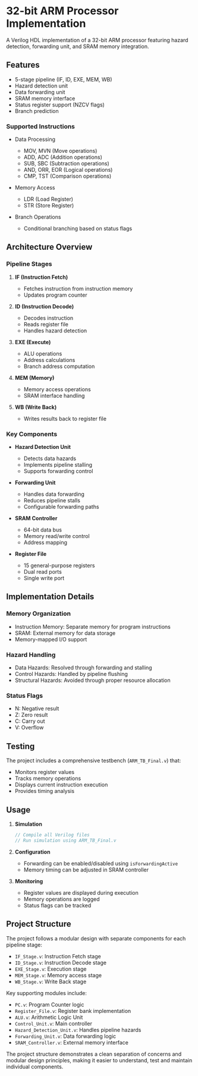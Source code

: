 # 32-bit ARM Processor Implementation

A Verilog HDL implementation of a 32-bit ARM processor featuring hazard detection, forwarding unit, and SRAM memory integration.

## Features

- 5-stage pipeline (IF, ID, EXE, MEM, WB)
- Hazard detection unit
- Data forwarding unit
- SRAM memory interface
- Status register support (NZCV flags)
- Branch prediction

### Supported Instructions

- Data Processing
  - MOV, MVN (Move operations)
  - ADD, ADC (Addition operations)
  - SUB, SBC (Subtraction operations)
  - AND, ORR, EOR (Logical operations)
  - CMP, TST (Comparison operations)
  
- Memory Access
  - LDR (Load Register)
  - STR (Store Register)
  
- Branch Operations
  - Conditional branching based on status flags

## Architecture Overview

### Pipeline Stages

1. **IF (Instruction Fetch)**
   - Fetches instruction from instruction memory
   - Updates program counter

2. **ID (Instruction Decode)**
   - Decodes instruction
   - Reads register file
   - Handles hazard detection

3. **EXE (Execute)**
   - ALU operations
   - Address calculations
   - Branch address computation

4. **MEM (Memory)**
   - Memory access operations
   - SRAM interface handling

5. **WB (Write Back)**
   - Writes results back to register file

### Key Components

- **Hazard Detection Unit**
  - Detects data hazards
  - Implements pipeline stalling
  - Supports forwarding control

- **Forwarding Unit**
  - Handles data forwarding
  - Reduces pipeline stalls
  - Configurable forwarding paths

- **SRAM Controller**
  - 64-bit data bus
  - Memory read/write control
  - Address mapping

- **Register File**
  - 15 general-purpose registers
  - Dual read ports
  - Single write port

## Implementation Details

### Memory Organization
- Instruction Memory: Separate memory for program instructions
- SRAM: External memory for data storage
- Memory-mapped I/O support

### Hazard Handling
- Data Hazards: Resolved through forwarding and stalling
- Control Hazards: Handled by pipeline flushing
- Structural Hazards: Avoided through proper resource allocation

### Status Flags
- N: Negative result
- Z: Zero result
- C: Carry out
- V: Overflow

## Testing

The project includes a comprehensive testbench (`ARM_TB_Final.v`) that:
- Monitors register values
- Tracks memory operations
- Displays current instruction execution
- Provides timing analysis

## Usage

1. **Simulation**
   ```verilog
   // Compile all Verilog files
   // Run simulation using ARM_TB_Final.v
   ```

2. **Configuration**
   - Forwarding can be enabled/disabled using `isForwardingActive`
   - Memory timing can be adjusted in SRAM controller

3. **Monitoring**
   - Register values are displayed during execution
   - Memory operations are logged
   - Status flags can be tracked

## Project Structure

The project follows a modular design with separate components for each pipeline stage:

- `IF_Stage.v`: Instruction Fetch stage
- `ID_Stage.v`: Instruction Decode stage 
- `EXE_Stage.v`: Execution stage
- `MEM_Stage.v`: Memory access stage
- `WB_Stage.v`: Write Back stage

Key supporting modules include:

- `PC.v`: Program Counter logic
- `Register_File.v`: Register bank implementation
- `ALU.v`: Arithmetic Logic Unit
- `Control_Unit.v`: Main controller
- `Hazard_Detection_Unit.v`: Handles pipeline hazards
- `Forwarding_Unit.v`: Data forwarding logic
- `SRAM_Controller.v`: External memory interface

The project structure demonstrates a clean separation of concerns and modular design principles, making it easier to understand, test and maintain individual components.


